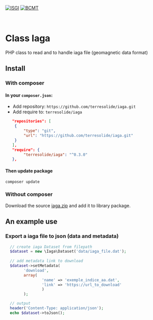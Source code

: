 
[![ISGI](https://www7.obs-mip.fr/wp-content-aeris/uploads/sites/4/2019/07/logo_ISGI_2-150x150.png)](http://isgi.unistra.fr/)
[![BCMT](https://www7.obs-mip.fr/wp-content-aeris/uploads/sites/4/2017/12/bcmt-e1562157506384.png)](http://www.bcmt.fr/)

&#x202F;
# Class Iaga 
PHP class to read and to handle iaga file (geomagnetic data format)


## Install
### With composer
#### In your `composer.json`:
 * Add repository: `https://github.com/terresolide/iaga.git`
 * Add require to: `terresolide/iaga`

```json
   "repositories": [
	{
	    "type": "git",
	    "url": "https://github.com/terresolide/iaga.git"
	}
   ],
   "require": {
        "terresolide/iaga": "^0.3.0"
   },
```

#### Then update package  
```
composer update
```
### Without composer
Download the source [iaga.zip](https://github.com/terresolide/iaga/archive/master.zip) and add it to library package.

## An example use 
### Export a iaga file to json (data and metadata)


```php
  // create iaga Dataset from filepath
  $dataset = new \Iaga\Dataset('data/iaga_file.dat');
  
  // add metadata link to download
  $dataset->setMetadata(
        'download', 
        array(
                'name' => 'exemple_indice_aa.dat',
                'link' => 'https://url_to_download'
                )
        );

  // output
  header('Content-Type: application/json');
  echo $dataset->toJson();
```


